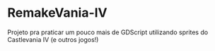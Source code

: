 # RemakeVania-IV
Projeto pra praticar um pouco mais de GDScript utilizando sprites do Castlevania IV (e outros jogos!)
